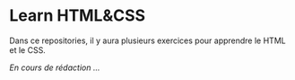 # Learn HTML&CSS

Dans ce repositories, il y aura plusieurs exercices pour apprendre le HTML et le CSS.

*En cours de rédaction ...*